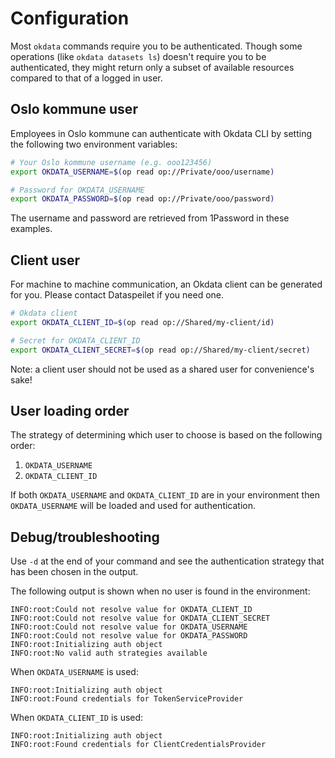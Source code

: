 # Configuration

Most `okdata` commands require you to be authenticated. Though some operations
(like `okdata datasets ls`) doesn't require you to be authenticated, they might
return only a subset of available resources compared to that of a logged in
user.

## Oslo kommune user

Employees in Oslo kommune can authenticate with Okdata CLI by setting the
following two environment variables:

```bash
# Your Oslo kommune username (e.g. ooo123456)
export OKDATA_USERNAME=$(op read op://Private/ooo/username)

# Password for OKDATA_USERNAME
export OKDATA_PASSWORD=$(op read op://Private/ooo/password)
```

The username and password are retrieved from 1Password in these examples.

## Client user

For machine to machine communication, an Okdata client can be generated for
you. Please contact Dataspeilet if you need one.

```bash
# Okdata client
export OKDATA_CLIENT_ID=$(op read op://Shared/my-client/id)

# Secret for OKDATA_CLIENT_ID
export OKDATA_CLIENT_SECRET=$(op read op://Shared/my-client/secret)
```

Note: a client user should not be used as a shared user for convenience's sake!

## User loading order

The strategy of determining which user to choose is based on the following order:

1. `OKDATA_USERNAME`
2. `OKDATA_CLIENT_ID`

If both `OKDATA_USERNAME` and `OKDATA_CLIENT_ID` are in your environment then
`OKDATA_USERNAME` will be loaded and used for authentication.

## Debug/troubleshooting

Use `-d` at the end of your command and see the authentication strategy that has
been chosen in the output.

The following output is shown when no user is found in the environment:

```text
INFO:root:Could not resolve value for OKDATA_CLIENT_ID
INFO:root:Could not resolve value for OKDATA_CLIENT_SECRET
INFO:root:Could not resolve value for OKDATA_USERNAME
INFO:root:Could not resolve value for OKDATA_PASSWORD
INFO:root:Initializing auth object
INFO:root:No valid auth strategies available
```

When `OKDATA_USERNAME` is used:

```text
INFO:root:Initializing auth object
INFO:root:Found credentials for TokenServiceProvider
```

When `OKDATA_CLIENT_ID` is used:

```text
INFO:root:Initializing auth object
INFO:root:Found credentials for ClientCredentialsProvider
```
